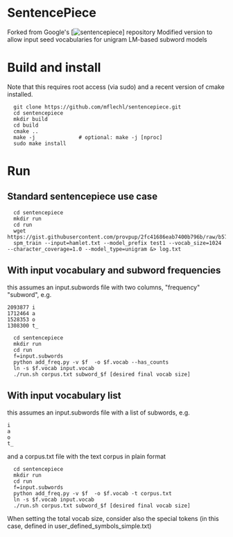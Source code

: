 # SentencePiece

Forked from Google's [![sentencepiece](https://github.com/google/sentencepiece)] repository
Modified version to allow input seed vocabularies for unigram LM-based subword models

# Build and install

Note that this requires root access (via sudo) and a recent version of cmake installed.

```
  git clone https://github.com/mflechl/sentencepiece.git
  cd sentencepiece
  mkdir build
  cd build
  cmake ..
  make -j              # optional: make -j [nproc]
  sudo make install
```

# Run

## Standard sentencepiece use case

```
  cd sentencepiece
  mkdir run
  cd run
  wget https://gist.githubusercontent.com/provpup/2fc41686eab7400b796b/raw/b575bd01a58494dfddc1d6429ef0167e709abf9b/hamlet.txt
  spm_train --input=hamlet.txt --model_prefix test1 --vocab_size=1024 --character_coverage=1.0 --model_type=unigram &> log.txt
```

## With input vocabulary and subword frequencies

this assumes an input.subwords file with two columns, "frequency" "subword", e.g.
```
2093877 i
1712464 a
1528353 o
1308300 t_
```

```
  cd sentencepiece
  mkdir run
  cd run
  f=input.subwords
  python add_freq.py -v $f  -o $f.vocab --has_counts
  ln -s $f.vocab input.vocab
  ./run.sh corpus.txt subword_$f [desired final vocab size]
```


## With input vocabulary list
this assumes an input.subwords file with a list of subwords, e.g.
```
i
a
o
t_
```
and a corpus.txt file with the text corpus in plain format

```
  cd sentencepiece
  mkdir run
  cd run
  f=input.subwords
  python add_freq.py -v $f  -o $f.vocab -t corpus.txt
  ln -s $f.vocab input.vocab
  ./run.sh corpus.txt subword_$f [desired final vocab size]
```

When setting the total vocab size, consider also the special tokens (in this case, defined in user_defined_symbols_simple.txt)
